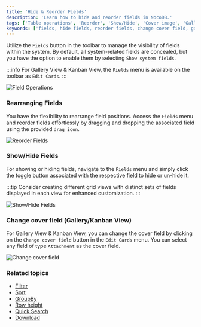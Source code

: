 ```yaml
---
title: 'Hide & Reorder Fields'
description: 'Learn how to hide and reorder fields in NocoDB.'
tags: ['Table operations', 'Reorder', 'Show/Hide', 'Cover image', 'Gallery View', 'Kanban View', 'Grid View']
keywords: ['fields, hide fields, reorder fields, change cover field, gallery view, kanban view']
---
```



Utilize the `Fields` button in the toolbar to manage the visibility of fields within the system. By default, all system-related fields are concealed, but you have the option to enable them by selecting `Show system fields`.

:::info
For Gallery View & Kanban View, the `Fields` menu is available on the toolbar as `Edit Cards`.
:::

![Field Operations](https://user-images.githubusercontent.com/86527202/262226113-6ad574c2-93d0-49ac-be28-01b336df8de4.png)

### Rearranging Fields
You have the flexibility to rearrange field positions. Access the `Fields` menu and reorder fields effortlessly by dragging and dropping the associated field using the provided `drag icon`.

![Reorder Fields](https://user-images.githubusercontent.com/86527202/262226232-0b30d4b2-3390-470f-bf01-72b5b922726b.png)

### Show/Hide Fields
For showing or hiding fields, navigate to the `Fields` menu and simply click the toggle button associated with the respective field to hide or un-hide it.

:::tip
Consider creating different grid views with distinct sets of fields displayed in each view for enhanced customization.
:::

![Show/Hide Fields](https://user-images.githubusercontent.com/86527202/262226271-b9a323e9-39b8-418d-9b7c-3da0f2d17d89.png)

### Change cover field (Gallery/Kanban View)
For Gallery View & Kanban View, you can change the cover field by clicking on the `Change cover field` button in the `Edit Cards` menu. You can select any field of type `Attachment` as the cover field.

![Change cover field](/img/v2/table-operations/change-cover-image.png)

### Related topics
- [Filter](filter)
- [Sort](sort)
- [GroupBy](group-by)
- [Row height](row-height)
- [Quick Search](search)
- [Download](download)


